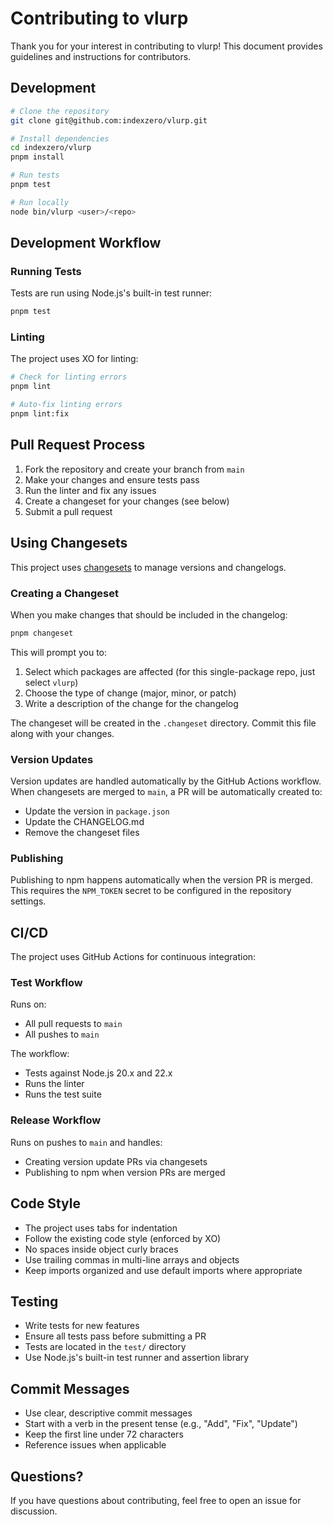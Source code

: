 # Contributing to vlurp

Thank you for your interest in contributing to vlurp! This document provides guidelines and instructions for contributors.

## Development

```sh
# Clone the repository
git clone git@github.com:indexzero/vlurp.git

# Install dependencies
cd indexzero/vlurp
pnpm install

# Run tests
pnpm test

# Run locally
node bin/vlurp <user>/<repo>
```

## Development Workflow

### Running Tests

Tests are run using Node.js's built-in test runner:

```sh
pnpm test
```

### Linting

The project uses XO for linting:

```sh
# Check for linting errors
pnpm lint

# Auto-fix linting errors
pnpm lint:fix
```

## Pull Request Process

1. Fork the repository and create your branch from `main`
2. Make your changes and ensure tests pass
3. Run the linter and fix any issues
4. Create a changeset for your changes (see below)
5. Submit a pull request

## Using Changesets

This project uses [changesets](https://github.com/changesets/changesets) to manage versions and changelogs.

### Creating a Changeset

When you make changes that should be included in the changelog:

```sh
pnpm changeset
```

This will prompt you to:
1. Select which packages are affected (for this single-package repo, just select `vlurp`)
2. Choose the type of change (major, minor, or patch)
3. Write a description of the change for the changelog

The changeset will be created in the `.changeset` directory. Commit this file along with your changes.

### Version Updates

Version updates are handled automatically by the GitHub Actions workflow. When changesets are merged to `main`, a PR will be automatically created to:
- Update the version in `package.json`
- Update the CHANGELOG.md
- Remove the changeset files

### Publishing

Publishing to npm happens automatically when the version PR is merged. This requires the `NPM_TOKEN` secret to be configured in the repository settings.

## CI/CD

The project uses GitHub Actions for continuous integration:

### Test Workflow

Runs on:
- All pull requests to `main`
- All pushes to `main`

The workflow:
- Tests against Node.js 20.x and 22.x
- Runs the linter
- Runs the test suite

### Release Workflow

Runs on pushes to `main` and handles:
- Creating version update PRs via changesets
- Publishing to npm when version PRs are merged

## Code Style

- The project uses tabs for indentation
- Follow the existing code style (enforced by XO)
- No spaces inside object curly braces
- Use trailing commas in multi-line arrays and objects
- Keep imports organized and use default imports where appropriate

## Testing

- Write tests for new features
- Ensure all tests pass before submitting a PR
- Tests are located in the `test/` directory
- Use Node.js's built-in test runner and assertion library

## Commit Messages

- Use clear, descriptive commit messages
- Start with a verb in the present tense (e.g., "Add", "Fix", "Update")
- Keep the first line under 72 characters
- Reference issues when applicable

## Questions?

If you have questions about contributing, feel free to open an issue for discussion.
